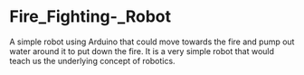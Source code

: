 # Fire_Fighting-_Robot
A simple robot using Arduino that could move towards the fire and pump out water around it to put down the fire. It is a very simple robot that would teach us the underlying concept of robotics.

